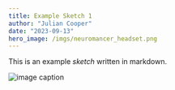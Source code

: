 ```yaml
---
title: Example Sketch 1
author: "Julian Cooper"
date: "2023-09-13"
hero_image: /imgs/neuromancer_headset.png
---
```


This is an example *sketch* written in markdown.

![image caption](/imgs/placeholder.png)